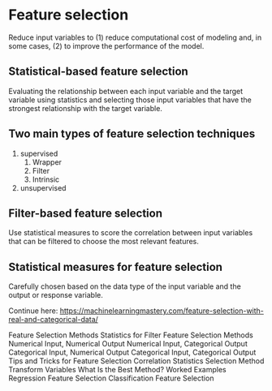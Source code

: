 # Feature selection

Reduce input variables to (1) reduce computational cost of modeling and, in some cases, (2) to improve the performance of the model.

## Statistical-based feature selection
Evaluating the relationship between each input variable and the target variable using statistics and selecting those input variables that have the strongest relationship with the target variable. 

## Two main types of feature selection techniques
1. supervised 
    1. Wrapper
    2. Filter
    3. Intrinsic
2. unsupervised

## Filter-based feature selection 
Use statistical measures to score the correlation between input variables that can be filtered to choose the most relevant features.

## Statistical measures for feature selection 
Carefully chosen based on the data type of the input variable and the output or response variable.

Continue here: https://machinelearningmastery.com/feature-selection-with-real-and-categorical-data/

Feature Selection Methods
Statistics for Filter Feature Selection Methods
    Numerical Input, Numerical Output
    Numerical Input, Categorical Output
    Categorical Input, Numerical Output
    Categorical Input, Categorical Output
Tips and Tricks for Feature Selection
    Correlation Statistics
    Selection Method
    Transform Variables
    What Is the Best Method?
Worked Examples
    Regression Feature Selection
    Classification Feature Selection
